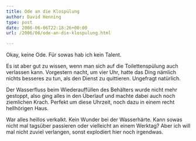 ```yaml
---
title: Ode an die Klospülung
author: David Henning
type: post
date: 2006-06-06T22:18:26+00:00
url: /2006/06/ode-an-die-klospulung.html

---
```

Okay, keine Ode. Für sowas hab ich kein Talent.

Es ist aber gut zu wissen, wenn man sich auf die Toilettenspülung auch verlassen kann. Vorgestern nacht, um vier Uhr, hatte das Ding nämlich nichts besseres zu tun, als den Dienst zu quittieren. Ungefragt natürlich.

Der Wasserfluss beim Wiederauffüllen des Behälters wurde nicht mehr gestoppt, also ging alles in den Überlauf und machte dabei auch noch ziemlichen Krach. Perfekt um diese Uhrzeit, noch dazu in einem recht hellhörigen Haus.

War alles heillos verkalkt. Kein Wunder bei der Wasserhärte. Kann sowas nicht mal tagsüber passieren oder vielleicht an einem Werktag? Aber ich will mal nicht zuviel verlangen, sonst explodiert hier noch irgendwas.
